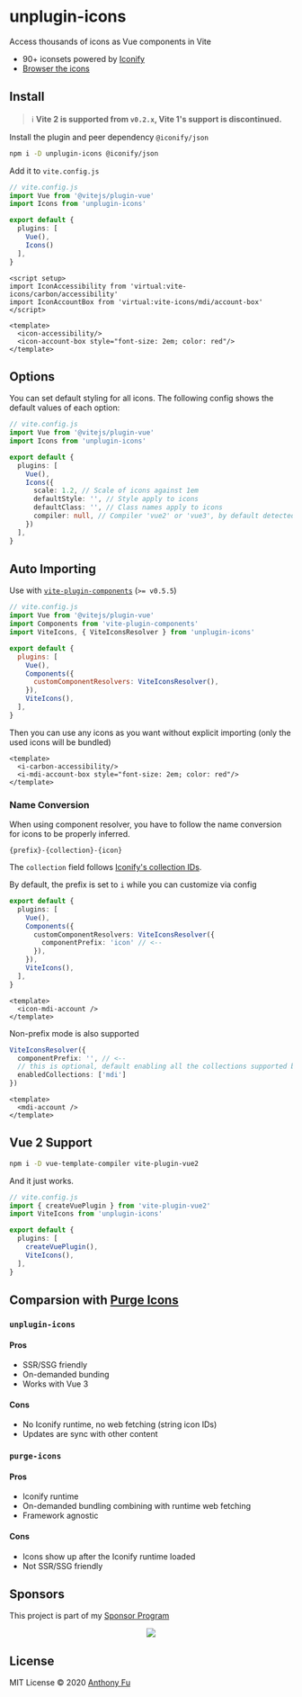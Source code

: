 # unplugin-icons

Access thousands of icons as Vue components in Vite

- 90+ iconsets powered by [Iconify](https://github.com/iconify/iconify)
- [Browser the icons](https://icones.js.org/)

## Install

> ℹ️ **Vite 2 is supported from `v0.2.x`, Vite 1's support is discontinued.**

Install the plugin and peer dependency `@iconify/json`

```bash
npm i -D unplugin-icons @iconify/json
```

Add it to `vite.config.js`

```ts
// vite.config.js
import Vue from '@vitejs/plugin-vue'
import Icons from 'unplugin-icons'

export default {
  plugins: [
    Vue(),
    Icons()
  ],
}
```

```vue
<script setup>
import IconAccessibility from 'virtual:vite-icons/carbon/accessibility'
import IconAccountBox from 'virtual:vite-icons/mdi/account-box'
</script>

<template>
  <icon-accessibility/>
  <icon-account-box style="font-size: 2em; color: red"/>
</template>
```

## Options

You can set default styling for all icons. 
The following config shows the default values of each option:

```ts
// vite.config.js
import Vue from '@vitejs/plugin-vue'
import Icons from 'unplugin-icons'

export default {
  plugins: [
    Vue(),
    Icons({
      scale: 1.2, // Scale of icons against 1em
      defaultStyle: '', // Style apply to icons
      defaultClass: '', // Class names apply to icons
      compiler: null, // Compiler 'vue2' or 'vue3', by default detected automatically
    })
  ],
}
```

## Auto Importing

Use with [`vite-plugin-components`](https://github.com/antfu/vite-plugin-components) (`>= v0.5.5`)

```js
// vite.config.js
import Vue from '@vitejs/plugin-vue'
import Components from 'vite-plugin-components'
import ViteIcons, { ViteIconsResolver } from 'unplugin-icons'

export default {
  plugins: [
    Vue(),
    Components({
      customComponentResolvers: ViteIconsResolver(),
    }),
    ViteIcons(),
  ],
}
```

Then you can use any icons as you want without explicit importing (only the used icons will be bundled)

```vue
<template>
  <i-carbon-accessibility/>
  <i-mdi-account-box style="font-size: 2em; color: red"/>
</template>
```

### Name Conversion

When using component resolver, you have to follow the name conversion for icons to be properly inferred.

```
{prefix}-{collection}-{icon}
```

The `collection` field follows [Iconify's collection IDs](https://iconify.design/icon-sets/).

By default, the prefix is set to `i` while you can customize via config

```ts
export default {
  plugins: [
    Vue(),
    Components({
      customComponentResolvers: ViteIconsResolver({
        componentPrefix: 'icon' // <--
      }),
    }),
    ViteIcons(),
  ],
}
```

```vue
<template>
  <icon-mdi-account />
</template>
```

Non-prefix mode is also supported

```ts
ViteIconsResolver({
  componentPrefix: '', // <--
  // this is optional, default enabling all the collections supported by Iconify
  enabledCollections: ['mdi']
})
```

```vue
<template>
  <mdi-account />
</template>
```

## Vue 2 Support

```bash
npm i -D vue-template-compiler vite-plugin-vue2
```

And it just works.

```ts
// vite.config.js
import { createVuePlugin } from 'vite-plugin-vue2'
import ViteIcons from 'unplugin-icons'

export default {
  plugins: [
    createVuePlugin(),
    ViteIcons(),
  ],
}
```

## Comparsion with [Purge Icons](https://github.com/antfu/purge-icons)

### `unplugin-icons`

#### Pros

- SSR/SSG friendly
- On-demanded bunding
- Works with Vue 3

#### Cons

- No Iconify runtime, no web fetching (string icon IDs)
- Updates are sync with other content

### `purge-icons`

#### Pros

- Iconify runtime
- On-demanded bundling combining with runtime web fetching
- Framework agnostic

#### Cons
- Icons show up after the Iconify runtime loaded
- Not SSR/SSG friendly

## Sponsors

This project is part of my <a href='https://github.com/antfu-sponsors'>Sponsor Program</a>

<p align="center">
  <a href="https://cdn.jsdelivr.net/gh/antfu/static/sponsors.svg">
    <img src='https://cdn.jsdelivr.net/gh/antfu/static/sponsors.svg'/>
  </a>
</p>

## License

MIT License © 2020 [Anthony Fu](https://github.com/antfu)
